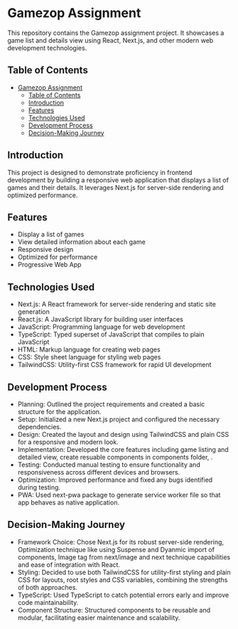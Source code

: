 # Gamezop Assignment

This repository contains the Gamezop assignment project. It showcases a game list and details view using React, Next.js, and other modern web development technologies.

## Table of Contents

- [Gamezop Assignment](#gamezop-assignment)
  - [Table of Contents](#table-of-contents)
  - [Introduction](#introduction)
  - [Features](#features)
  - [Technologies Used](#technologies-used)
  - [Development Process](#development-process)
  - [Decision-Making Journey](#decision-making-journey)
<!-- Getting-Started
Usage
Contributing
License
Contact -->

## Introduction

This project is designed to demonstrate proficiency in frontend development by building a responsive web application that displays a list of games and their details. It leverages Next.js for server-side rendering and optimized performance.

## Features

- Display a list of games
- View detailed information about each game
- Responsive design
- Optimized for performance
- Progressive Web App 

## Technologies Used

- Next.js: A React framework for server-side rendering and static site generation
- React.js: A JavaScript library for building user interfaces
- JavaScript: Programming language for web development
- TypeScript: Typed superset of JavaScript that compiles to plain JavaScript
- HTML: Markup language for creating web pages
- CSS: Style sheet language for styling web pages
- TailwindCSS: Utility-first CSS framework for rapid UI development

## Development Process

- Planning: Outlined the project requirements and created a basic structure for the application.
- Setup: Initialized a new Next.js project and configured the necessary dependencies.
- Design: Created the layout and design using TailwindCSS and plain CSS for a responsive and modern look.
- Implementation: Developed the core features including game listing and detailed view, create resuable components in components folder,  .
- Testing: Conducted manual testing to ensure functionality and responsiveness across different devices and browsers.
- Optimization: Improved performance and fixed any bugs identified during testing.
- PWA: Used next-pwa package to generate service worker file so that app behaves as native application.

## Decision-Making Journey

- Framework Choice: Chose Next.js for its robust server-side rendering, Optimization technique like using Suspense and Dyanmic import of components, Image tag from next/image and next technique capabilities and ease of integration with React.
- Styling: Decided to use both TailwindCSS for utility-first styling and plain CSS for layouts, root styles and CSS variables, combining the strengths of both approaches.
- TypeScript: Used TypeScript to catch potential errors early and improve code maintainability.
- Component Structure: Structured components to be reusable and modular, facilitating easier maintenance and scalability.